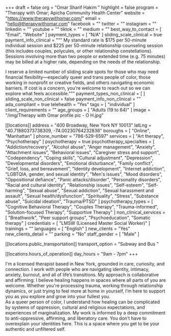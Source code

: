 +++
draft = false
org = "Omar Sharif Hakim "
highlight = false
program = "Therapy with Omar; Apicha Community Health Center"
website = "https://www.therapywithomar.com/"
email = "hello@therapywithomar.com"
facebook = ""
twitter = ""
instagram = ""
linkedin = ""
youtube = ""
tiktok = ""
medium = ""
best_way_to_contact = [ "Email", "Website" ]
payment_types = [ "N/A" ]
sliding_scale_clinical = true
payment_info_clinical = """
My standard rate is $175 per 50-minute individual session and $225 per 50-minute relationship counseling session (this includes couples, polycules, or other relationship constellations). Sessions involving more than two people or extended time (e.g. 75 minutes) may be billed at a higher rate, depending on the needs of the relationship.

I reserve a limited number of sliding scale spots for those who may need financial flexibility—especially queer and trans people of color, those working in nonprofit or creative fields, and others navigating economic barriers. If cost is a concern, you're welcome to reach out so we can explore what feels accessible."""
payment_types_non_clinical = [ ]
sliding_scale_non_clinical = false
payment_info_non_clinical = ""
ada_compliant = true
telehealth = "Yes"
tags = [ "individual" ]
client_requirements = ""
age_groups = [ "Adults (19 to 64)" ]
image = "/img/Therapy with Omar profile pic - O H.jpg"

[[locations]]
address = "400 Broadway, New York NY 10013"
latLng = "40.71880373738309, -74.00230764232836"
boroughs = [ "Online", "Manhattan" ]
phone_number = "786-529-6597"
services = [ "Art therapy", "Psychotherapy" ]
psychotherapy = true
psychotherapy_specialties = [
  "Addiction/recovery",
  "Alcohol abuse",
  "Anger management",
  "Anxiety",
  "Attachment issues",
  "Behavioral issues",
  "Caregiver stress and support",
  "Codependency",
  "Coping skills",
  "Cultural adjustment",
  "Depression",
  "Developmental disorders",
  "Emotional disturbance",
  "Family conflict",
  "Grief, loss, and bereavement",
  "Identity development",
  "Internet addiction",
  "LGBTQIA, gender, and sexual identity",
  "Men's issues",
  "Mood disorders",
  "Oppositional defiance",
  "Panic attacks/disorder",
  "Personality disorders",
  "Racial and cultural identity",
  "Relationship issues",
  "Self-esteem",
  "Self-harming",
  "Sexual abuse",
  "Sexual addiction",
  "Sexual harassment and assault",
  "Sexual health/dysfunction",
  "Spirituality",
  "Stress",
  "Substance abuse",
  "Suicidal ideation",
  "Trauma/PTSD"
]
psychotherapy_types = [
  "Cognitive Behavioral Therapy",
  "Couples Therapy",
  "Trauma-informed",
  "Solution-focused Therapy",
  "Supportive Therapy"
]
non_clinical_services = [
  "Breathwork",
  "Peer support groups",
  "Psychoeducation",
  "Somatic therapy"
]
credentials = [ "LMSW (Licensed Master Social Worker)" ]
trainings = ""
languages = [ "English" ]
new_clients = "Yes"
new_clients_detail = ""
parking = "No"
staff_gender = [ "Male" ]

  [[locations.public_transportation]]
  transport_option = "Subway and Bus "

  [[locations.hours_of_operation]]
  day_hours = "9am - 7pm"
+++

I'm a licensed therapist based in New York, grounded in care, curiosity, and connection. I work with people who are navigating identity, intimacy, anxiety, burnout, and all of life’s transitions. My approach is collaborative and affirming: I believe healing happens in spaces where all parts of you are welcome. Whether you're processing trauma, working through relationship dynamics, or just trying to feel more at home in yourself, I’m here to support you as you explore and grow into your fullest you. <br>
As a queer person of color, I understand how healing can be complicated by systems of oppression, cultural and religious expectations, and experiences of marginalization. My work is informed by a deep commitment to anti-oppressive, affirming, and liberatory care. You don’t have to overexplain your identities here. This is a space where you get to be your authentic and unfiltered self. <br>
